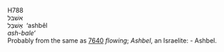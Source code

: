 <body>
  <p>H788<br>  אשׁבּל  <br> אַשׁבֵּל  ‎  ‘ashbêl  <br><i>ash-bale‘ </i><br>Probably from the same as <a href="h7640.htm">7640</a>  <i>flowing</i>; <i>Ashbel</i>, an Israelite: - Ashbel.<br></p>
 </body>